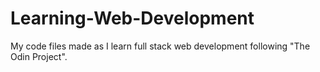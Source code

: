 # Learning-Web-Development
My code files made as I learn full stack web development following "The Odin Project".

